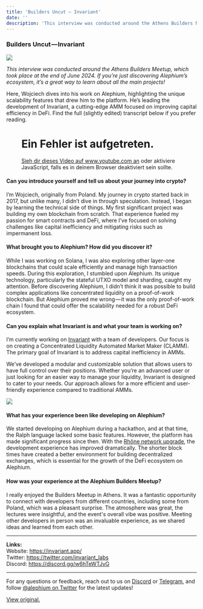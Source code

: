 ```yaml
---
title: 'Builders Uncut — Invariant'
date: ''
description: 'This interview was conducted around the Athens Builders Meetup, which took place at the end of June 2024. If you’re just discovering…'
---
```


### Builders Uncut — Invariant

![](https://cdn-images-1.medium.com/max/800/1*su3lM9AxuKOHSvCAVX1VFA.png)

_This interview was conducted around the Athens Builders Meetup, which took place at the end of June 2024. If you’re just discovering Alephium’s ecosystem, it’s a great way to learn about all the main projects!_

Here, Wojciech dives into his work on Alephium, highlighting the unique scalability features that drew him to the platform. He’s leading the development of Invariant, a cutting-edge AMM focused on improving capital efficiency in DeFi. Find the full (slightly edited) transcript below if you prefer reading.

<figure id="72f3" class="graf graf--figure graf--iframe graf-after--p">

<h1 id="ein-fehler-ist-aufgetreten." class="message">Ein Fehler ist aufgetreten.</h1>
<a href="https://www.youtube.com/watch?v=3pBJdY6dTKI" target="_blank">Sieh dir dieses Video auf www.youtube.com an</a> oder aktiviere JavaScript, falls es in deinem Browser deaktiviert sein sollte.
</figure>

#### Can you introduce yourself and tell us about your journey into crypto?

I’m Wojciech, originally from Poland. My journey in crypto started back in 2017, but unlike many, I didn’t dive in through speculation. Instead, I began by learning the technical side of things. My first significant project was building my own blockchain from scratch. That experience fueled my passion for smart contracts and DeFi, where I’ve focused on solving challenges like capital inefficiency and mitigating risks such as impermanent loss.

#### What brought you to Alephium? How did you discover it?

While I was working on Solana, I was also exploring other layer-one blockchains that could scale efficiently and manage high transaction speeds. During this exploration, I stumbled upon Alephium. Its unique technology, particularly the stateful UTXO model and sharding, caught my attention. Before discovering Alephium, I didn’t think it was possible to build complex applications like concentrated liquidity on a proof-of-work blockchain. But Alephium proved me wrong — it was the only proof-of-work chain I found that could offer the scalability needed for a robust DeFi ecosystem.

#### Can you explain what Invariant is and what your team is working on?

I’m currently working on <a href="https://invariant.app/swap" class="markup--anchor markup--p-anchor" data-href="https://invariant.app/swap" rel="noopener" target="_blank">Invariant</a> with a team of developers. Our focus is on creating a Concentrated Liquidity Automated Market Maker (CLAMM). The primary goal of Invariant is to address capital inefficiency in AMMs.

We’ve developed a modular and customizable solution that allows users to have full control over their positions. Whether you’re an advanced user or just looking for an easier way to manage your liquidity, Invariant is designed to cater to your needs. Our approach allows for a more efficient and user-friendly experience compared to traditional AMMs.

![](https://cdn-images-1.medium.com/max/800/1*I0C5C9G3P2SqISK42CmUkA.png)

#### What has your experience been like developing on Alephium?

We started developing on Alephium during a hackathon, and at that time, the Ralph language lacked some basic features. However, the platform has made significant progress since then. With the <a href="https://medium.com/@alephium/rh%C3%B4ne-network-upgrade-activated-cbeb298585fe" class="markup--anchor markup--p-anchor" data-href="https://medium.com/@alephium/rh%C3%B4ne-network-upgrade-activated-cbeb298585fe" target="_blank">Rhône network upgrade</a>, the development experience has improved dramatically. The shorter block times have created a better environment for building decentralized exchanges, which is essential for the growth of the DeFi ecosystem on Alephium.

#### How was your experience at the Alephium Builders Meetup?

I really enjoyed the Builders Meetup in Athens. It was a fantastic opportunity to connect with developers from different countries, including some from Poland, which was a pleasant surprise. The atmosphere was great, the lectures were insightful, and the event's overall vibe was positive. Meeting other developers in person was an invaluable experience, as we shared ideas and learned from each other.

---

**Links:**  
Website: <a href="https://invariant.app/" class="markup--anchor markup--p-anchor" data-href="https://invariant.app/" rel="nofollow noopener" target="_blank">https://invariant.app/</a>  
Twitter: <a href="https://twitter.com/invariant_labs" class="markup--anchor markup--p-anchor" data-href="https://twitter.com/invariant_labs" rel="nofollow noopener" target="_blank">https://twitter.com/invariant_labs</a>  
Discord: <a href="https://discord.gg/w6hTeWTJvG" class="markup--anchor markup--p-anchor" data-href="https://discord.gg/w6hTeWTJvG" rel="nofollow noopener" target="_blank">https://discord.gg/w6hTeWTJvG</a>

---

For any questions or feedback, reach out to us on <a href="http://alephium.org/discord" class="markup--anchor markup--p-anchor" data-href="http://alephium.org/discord" rel="noopener ugc nofollow noopener" target="_blank">Discord</a> or <a href="https://t.me/alephiumgroup" class="markup--anchor markup--p-anchor" data-href="https://t.me/alephiumgroup" rel="noopener ugc nofollow noopener" target="_blank">Telegram</a>, and follow <a href="https://x.com/alephium" class="markup--anchor markup--p-anchor" data-href="https://x.com/alephium" rel="noopener ugc nofollow noopener" target="_blank">@alephium on Twitter</a> for the latest updates!

[View original.](https://medium.com/p/e4a484998dda)
